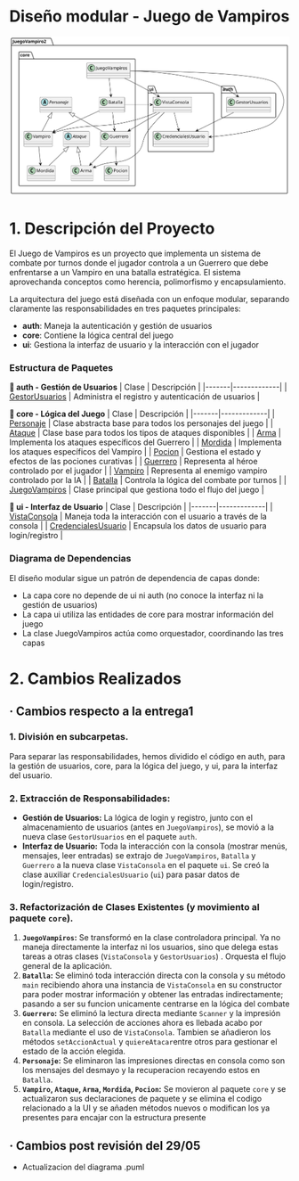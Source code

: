 # Diseño modular - Juego de Vampiros

<div align=center>

[![Diagrama de Clases](/images/modelosUML/Entrega2/Iteracion2/Diagrama_Entrega2.svg)](/images/modelosUML/Entrega2/Iteracion2/diagrama.puml)

</div>

# 1. **Descripción del Proyecto**

El Juego de Vampiros es un proyecto que implementa un sistema de combate por turnos donde el jugador controla a un Guerrero que debe enfrentarse a un Vampiro en una batalla estratégica. El sistema aprovechanda conceptos como herencia, polimorfismo y encapsulamiento.

La arquitectura del juego está diseñada con un enfoque modular, separando claramente las responsabilidades en tres paquetes principales:

- **auth**: Maneja la autenticación y gestión de usuarios
- **core**: Contiene la lógica central del juego
- **ui**: Gestiona la interfaz de usuario y la interacción con el jugador

### Estructura de Paquetes

**📂 auth - Gestión de Usuarios**
| Clase | Descripción |
|-------|-------------|
| [GestorUsuarios](/src/JuegoVampiro2/auth/GestorUsuarios.java) | Administra el registro y autenticación de usuarios |

**📂 core - Lógica del Juego**
| Clase | Descripción |
|-------|-------------|
| [Personaje](/src/JuegoVampiro2/core/Personaje.java) | Clase abstracta base para todos los personajes del juego |
| [Ataque](/src/JuegoVampiro2/core/Ataque.java) | Clase base para todos los tipos de ataques disponibles |
| [Arma](/src/JuegoVampiro2/core/Arma.java) | Implementa los ataques específicos del Guerrero |
| [Mordida](/src/JuegoVampiro2/core/Mordida.java) | Implementa los ataques específicos del Vampiro |
| [Pocion](/src/JuegoVampiro2/core/Pocion.java) | Gestiona el estado y efectos de las pociones curativas |
| [Guerrero](/src/JuegoVampiro2/core/Guerrero.java) | Representa al héroe controlado por el jugador |
| [Vampiro](/src/JuegoVampiro2/core/Vampiro.java) | Representa al enemigo vampiro controlado por la IA |
| [Batalla](/src/JuegoVampiro2/core/Batalla.java) | Controla la lógica del combate por turnos |
| [JuegoVampiros](/src/JuegoVampiro2/core/JuegoVampiros.java) | Clase principal que gestiona todo el flujo del juego |

**📂 ui - Interfaz de Usuario**
| Clase | Descripción |
|-------|-------------|
| [VistaConsola](/src/JuegoVampiro2/ui/VistaConsola.java) | Maneja toda la interacción con el usuario a través de la consola |
| [CredencialesUsuario](/src/JuegoVampiro2/ui/CredencialesUsuario.java) | Encapsula los datos de usuario para login/registro |

### Diagrama de Dependencias

El diseño modular sigue un patrón de dependencia de capas donde:
- La capa core no depende de ui ni auth (no conoce la interfaz ni la gestión de usuarios)
- La capa ui utiliza las entidades de core para mostrar información del juego
- La clase JuegoVampiros actúa como orquestador, coordinando las tres capas


# 2. **Cambios Realizados**

## · Cambios respecto a la entrega1

### 1. División en subcarpetas.
Para separar las responsabilidades, hemos dividido el código en auth, para la gestión de usuarios, core, para la lógica del juego, y ui, para la interfaz del usuario.

### 2.  **Extracción de Responsabilidades:**
  *   **Gestión de Usuarios:** La lógica de login y registro, junto con el almacenamiento de usuarios (antes en `JuegoVampiros`), se movió a la nueva clase `GestorUsuarios` en el paquete `auth`.
  *   **Interfaz de Usuario:** Toda la interacción con la consola (mostrar menús, mensajes, leer entradas) se extrajo de `JuegoVampiros`, `Batalla` y `Guerrero` a la nueva clase `VistaConsola` en el paquete `ui`. Se creó la clase auxiliar `CredencialesUsuario` (`ui`) para pasar datos de login/registro.

### 3.  Refactorización de Clases Existentes (y movimiento al paquete `core`).
  1. **`JuegoVampiros`:** Se transformó en la clase controladora principal. Ya no maneja directamente la interfaz ni los usuarios, sino que delega estas tareas a otras clases (`VistaConsola` y `GestorUsuarios`) . Orquesta el flujo general de la aplicación.
  2. **`Batalla`:** Se eliminó toda interacción directa con la consola y su método `main` recibiendo ahora una instancia de `VistaConsola` en su constructor para poder mostrar información y obtener las entradas indirectamente; pasando a ser su funcion unicamente centrarse en la lógica del combate
  3. **`Guerrero`:** Se eliminó la lectura directa mediante `Scanner` y la impresión en consola. La selección de acciones ahora es llebada acabo por `Batalla` mediante el uso de `VistaConsola`. Tambien se añadieron los métodos `setAccionActual` y `quiereAtacar`entre otros para gestionar el estado de la acción elegida.
  4. **`Personaje`:** Se eliminaron las impresiones directas en consola como son los mensajes del desmayo y la recuperacion recayendo estos en `Batalla`.
  5. **`Vampiro`, `Ataque`, `Arma`, `Mordida`, `Pocion`:** Se movieron al paquete `core` y se actualizaron sus declaraciones de paquete y se elimina el codigo relacionado a la UI y se añaden métodos nuevos o modifican los ya presentes para encajar con la estructura presente

  ## · Cambios post revisión del 29/05

  - Actualizacion del diagrama .puml
  